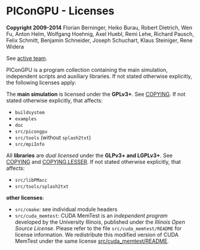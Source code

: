  PIConGPU - Licenses
================================================================================

**Copyright 2009-2014** Florian Berninger, Heiko Burau, Robert Dietrich, Wen Fu,
                        Anton Helm, Wolfgang Hoehnig, Axel Huebl, Remi Lehe,
                        Richard Pausch, Felix Schmitt, Benjamin Schneider,
                        Joseph Schuchart, Klaus Steiniger, Rene Widera

See [active team](README.md#active-team).

PIConGPU is a program collection containing the main simulation, independent
scripts and auxiliary libraries. If not stated otherwise explicitly, the
following licenses apply:

The **main simulation** is licensed under the **GPLv3+**. See
[COPYING](COPYING). If not stated otherwise explicitly, that affects:
 - `buildsystem`
 - `examples`
 - `doc`
 - `src/picongpu`
 - `src/tools` (without `splash2txt`)
 - `src/mpiInfo`
 
All **libraries** are *dual licensed* under the **GLPv3+ and LGPLv3+**. See
[COPYING](COPYING) and [COPYING.LESSER](COPYING.LESSER).
If not stated otherwise explicitly, that affects:
 - `src/libPMacc`
 - `src/tools/splash2txt`

**other licenses**:
 - `src/cmake`: see individual module headers
 - `src/cuda_memtest`:
   CUDA MemTest is an *independent program* developed by the University
   Illinois, published under the *Illinois Open Source License*.
   Please refer to the file `src/cuda_memtest/README` for license information.
   We redistribute this modified version of CUDA MemTest under the same license
   [src/cuda_memtest/README](src/cuda_memtest/README).
